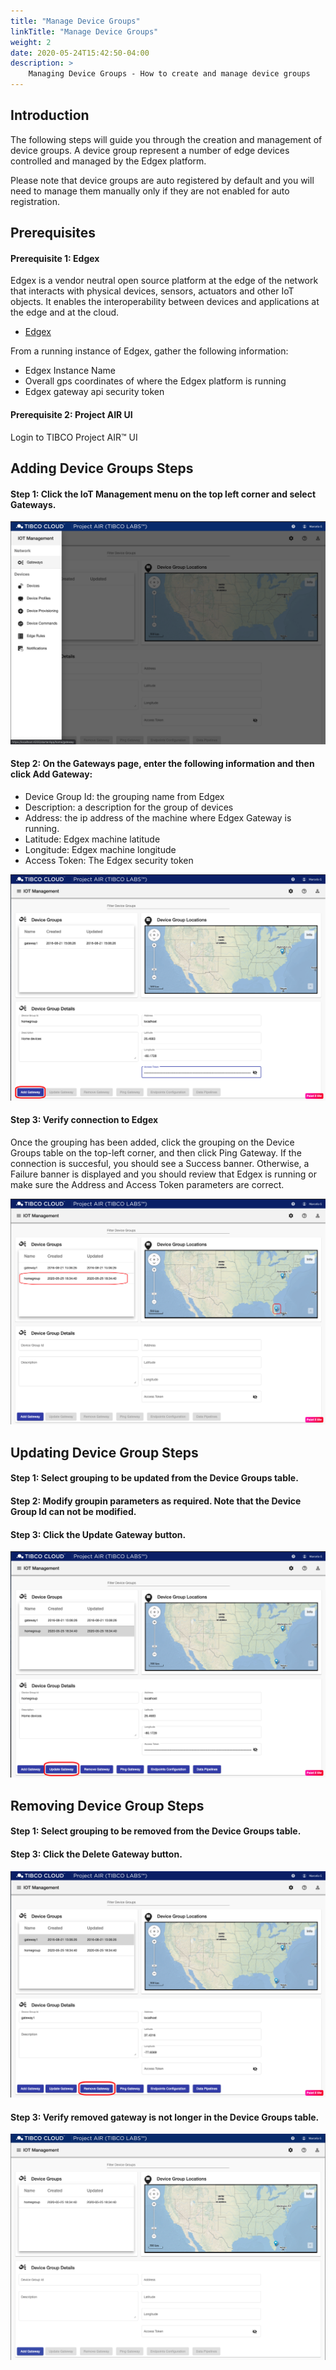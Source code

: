 ```yaml
---
title: "Manage Device Groups"
linkTitle: "Manage Device Groups"
weight: 2
date: 2020-05-24T15:42:50-04:00
description: >
    Managing Device Groups - How to create and manage device groups
---
```


## Introduction
The following steps will guide you through the creation  and management of device groups.
A device group represent a number of edge devices controlled and managed by the Edgex platform.

Please note that device groups are auto registered by default and you will need to manage them manually only if they are not enabled for auto registration.

## Prerequisites

#### Prerequisite 1: Edgex

Edgex is a vendor neutral open source platform at the edge of the network that interacts with physical devices, sensors, actuators and other IoT objects. It enables the interoperability between devices and applications at the edge and at the cloud.

* [Edgex](https://www.edgexfoundry.org)

From a running instance of Edgex, gather the following information:

 * Edgex Instance Name
 * Overall gps coordinates of where the Edgex platform is running
 * Edgex gateway api security token


 #### Prerequisite 2: Project AIR UI

Login to TIBCO Project AIR™ UI

 ## Adding Device Groups Steps

#### Step 1: Click the IoT Management menu on the top left corner and select Gateways.

![Gateway Page image](./air_side_menu.png)

#### Step 2: On the Gateways page, enter the following information and then click Add Gateway:

* Device Group Id: the grouping name from Edgex
* Description: a description for the group of devices
* Address: the ip address of the machine where Edgex Gateway is running.
* Latitude: Edgex machine latitude
* Longitude: Edgex machine longitude
* Access Token: The Edgex security token

![Gateway Add image](./air_add_gateway.png)

#### Step 3: Verify connection to Edgex
 Once the grouping has been added, click the grouping on the Device Groups table on the top-left corner, and then click Ping Gateway.  If the connection is succesful, you should see a Success banner. Otherwise, a Failure banner is displayed and you should review that Edgex is running or make sure the Address and Access Token parameters are correct.

![Gateway Verify image](./air_gateway_added.png)

## Updating Device Group Steps

#### Step 1: Select grouping to be updated from the Device Groups table.

#### Step 2: Modify groupin parameters as required. Note that the Device Group Id can not be modified.

#### Step 3: Click the Update Gateway button.

![Update Gateway image](./air_update_gateway.png)

## Removing Device Group Steps

#### Step 1: Select grouping to be removed from the Device Groups table.

#### Step 3: Click the Delete Gateway button.

![Delete Gateway image](./air_remove_gateway.png)

#### Step 3: Verify removed gateway is not longer in the Device Groups table.

![Delete Gateway image](./air_gateway_removed.png)